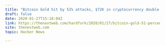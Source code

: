 ```yaml
---
title: "Bitcoin Gold hit by 51% attacks, $72K in cryptocurrency double-spent"
draft: false
date: 2020-01-27T15:18:04Z
link: https://thenextweb.com/hardfork/2020/01/27/bitcoin-gold-51-percent-attack-blockchain-reorg-cryptocurrency-binance-exchange/?utm_medium=RSS&utm_source=hune
site: thenextweb.com
topic: Hacker News  

---
```

